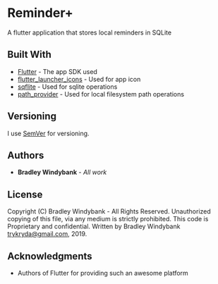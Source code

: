 # Reminder+

A flutter application that stores local reminders in SQLite

## Built With

* [Flutter](https://github.com/flutter/flutter) - The app SDK used
* [flutter_launcher_icons](https://pub.dartlang.org/packages/flutter_launcher_icons) - Used for app icon
* [sqflite](https://pub.dartlang.org/packages/sqflite) - Used for sqlite operations
* [path_provider](https://pub.dartlang.org/packages/path_provider) - Used for local filesystem path operations

## Versioning

I use [SemVer](http://semver.org/) for versioning.

## Authors

* **Bradley Windybank** - *All work* 

## License

Copyright (C) Bradley Windybank - All Rights Reserved. Unauthorized copying of this file, via any medium is strictly prohibited. This code is Proprietary and confidential. Written by Bradley Windybank <trykryda@gmail.com>, 2019.

## Acknowledgments

* Authors of Flutter for providing such an awesome platform
